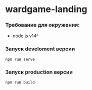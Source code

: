 # wardgame-landing

### Требование для окружения:

- node js v14^

### Запуск develoment версии

```
npm run serve
```

### Запуск production версии

```
npm run build
```
